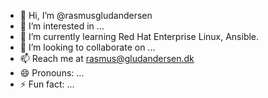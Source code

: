 - 👋 Hi, I’m @rasmusgludandersen
- 👀 I’m interested in ...
- 🌱 I’m currently learning Red Hat Enterprise Linux, Ansible.
- 💞️ I’m looking to collaborate on ...
- 📫 Reach me at rasmus@gludandersen.dk
- 😄 Pronouns: ...
- ⚡ Fun fact: ...

<!---
rasmusgludandersen/rasmusgludandersen is a ✨ special ✨ repository because its `README.md` (this file) appears on your GitHub profile.
You can click the Preview link to take a look at your changes.
--->
